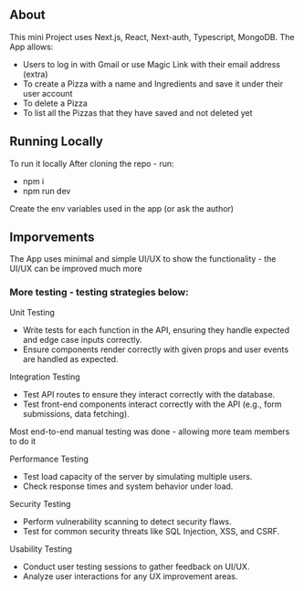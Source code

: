 ## About
This mini Project uses Next.js, React, Next-auth, Typescript, MongoDB. The App allows:  
- Users to log in with Gmail or use Magic Link with their email address (extra)
- To create a Pizza with a name and Ingredients and save it under their user account
- To delete a Pizza
- To list all the Pizzas that they have saved and not deleted yet

## Running Locally
To run it locally 
After cloning the repo - run:  
- npm i
- npm run dev

Create the env variables used in the app (or ask the author)

## Imporvements
The App uses minimal and simple UI/UX to show the functionality - the UI/UX can be improved much more
### More testing - testing strategies below:
Unit Testing
- Write tests for each function in the API, ensuring they handle expected and edge case inputs correctly.
- Ensure components render correctly with given props and user events are handled as expected.

Integration Testing
- Test API routes to ensure they interact correctly with the database.
- Test front-end components interact correctly with the API (e.g., form submissions, data fetching).

Most end-to-end manual testing was done - allowing more team members to do it 

Performance Testing
- Test load capacity of the server by simulating multiple users.
- Check response times and system behavior under load.

Security Testing
- Perform vulnerability scanning to detect security flaws.
- Test for common security threats like SQL Injection, XSS, and CSRF.

Usability Testing
- Conduct user testing sessions to gather feedback on UI/UX.
- Analyze user interactions for any UX improvement areas.

